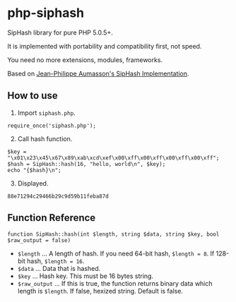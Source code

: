 # php-siphash

SipHash library for pure PHP 5.0.5+.

It is implemented with portability and compatibility first, not speed.

You need no more extensions, modules, frameworks.

Based on [Jean-Philippe Aumasson's SipHash Implementation](https://github.com/veorq/SipHash).

## How to use

1. Import `siphash.php`.
```
require_once('siphash.php');
```

2. Call hash function.
```
$key = "\x01\x23\x45\x67\x89\xab\xcd\xef\x00\xff\x00\xff\x00\xff\x00\xff";
$hash = SipHash::hash(16, "hello, world\n", $key);
echo "{$hash}\n";
```

3. Displayed.
```
88e71294c29466b29c9d59b11feba87d
```

## Function Reference

```
function SipHash::hash(int $length, string $data, string $key, bool $raw_output = false)
```

* `$length` ... A length of hash. If you need 64-bit hash, `$length = 8`. If 128-bit hash, `$length = 16`.
* `$data` ... Data that is hashed.
* `$key` ... Hash key. This must be 16 bytes string.
* `$raw_output` ... If this is true, the function returns binary data which length is `$length`. If false, hexized string. Default is false.
